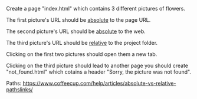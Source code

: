 <p>
Create a page "index.html" which contains 3 different pictures of flowers.
</p>
<p>
The first picture's URL should be <u>absolute</u> to the page URL.
</p>
<p>
The second picture's URL should be <u>absolute</u> to the web.
</p>
<p>
The third picture's URL should be <u>relative</u> to the project folder.
</p>
<p>
Clicking on the first two pictures should open them a new tab.
</p>
<p>
Clicking on the third picture should lead to another page you should create "not_found.html" which cotains a header "Sorry, the picture was not found".
</p>
<p>
Paths: <a href="https://www.coffeecup.com/help/articles/absolute-vs-relative-pathslinks/" target="_blank">https://www.coffeecup.com/help/articles/absolute-vs-relative-pathslinks/</a>
</p>